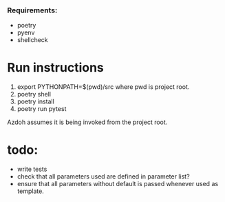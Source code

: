 ### Requirements:
- poetry
- pyenv
- shellcheck


# Run instructions

1. export PYTHONPATH=$(pwd)/src where pwd is project root.
2. poetry shell
3. poetry install
4. poetry run pytest


Azdoh assumes it is being invoked from the project root.


# todo:
- write tests
- check that all parameters used are defined in parameter list?
- ensure that all parameters without default is passed whenever used as template.